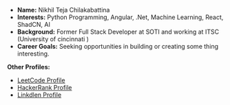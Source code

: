 - **Name:** Nikhil Teja Chilakabattina
- **Interests:** Python Programming, Angular, .Net, Machine Learning, React, ShadCN, AI
- **Background:** Former Full Stack Developer at SOTI and working at ITSC (University of cincinnati )
- **Career Goals:** Seeking opportunities in building or creating some thing interesting.

**Other Profiles:**  
- [LeetCode Profile]( https://leetcode.com/u/chnt0002/)  
- [HackerRank Profile](https://www.hackerrank.com/profile/chnt0002)
- [Linkdlen Profile](//www.linkedin.com/in/nikhil-teja-chilakabattina-9337511b4/)  


<!---
NikhilTeja2000/NikhilTeja2000 is a ✨ special ✨ repository because its `README.md` (this file) appears on your GitHub profile.
You can click the Preview link to take a look at your changes.
--->
